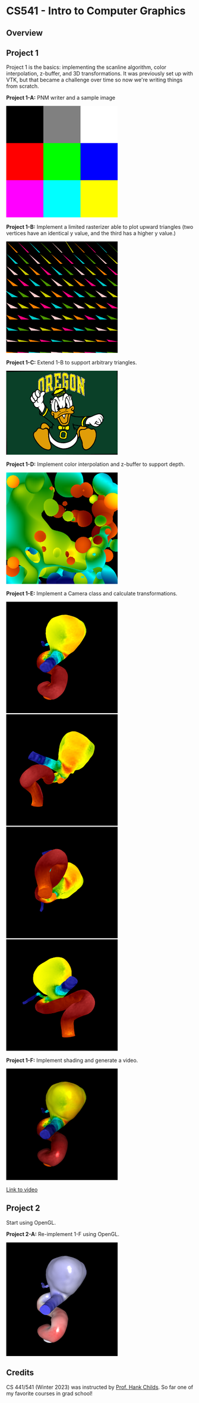 # CS541 - Intro to Computer Graphics

## Overview

## Project 1

Project 1 is the basics: implementing the scanline algorithm, color interpolation, z-buffer, and 3D transformations.
It was previously set up with VTK, but that became a challenge over time so now we're writing things from scratch.

**Project 1-A:** PNM writer and a sample image

<img src="assets/outputs/proj1A.png" width="300" />

**Project 1-B:** Implement a limited rasterizer able to plot upward triangles 
(two vertices have an identical y value, and the third has a higher y value.)

<img src="assets/outputs/proj1B.png" width="300" />

**Project 1-C:** Extend 1-B to support arbitrary triangles.

<img src="assets/outputs/proj1C.png" width="300" />

**Project 1-D:** Implement color interpolation and z-buffer to support depth.

<img src="assets/outputs/proj1D.png" width="300" />

**Project 1-E:** Implement a Camera class and calculate transformations.

<img src="assets/outputs/proj1E_frame0000.png" width="300" />
<img src="assets/outputs/proj1E_frame0250.png" width="300" />
<img src="assets/outputs/proj1E_frame0500.png" width="300" />
<img src="assets/outputs/proj1E_frame0750.png" width="300" />

**Project 1-F:** Implement shading and generate a video.

<img src="assets/outputs/proj1F.png" width="300" />

[Link to video](https://ix.cs.uoregon.edu/~alih/proj1F.mp4)

## Project 2
Start using OpenGL.

**Project 2-A:** Re-implement 1-F using OpenGL.

<img src="assets/outputs/proj2A.png" width="300" />

## Credits
CS 441/541 (Winter 2023) was instructed by [Prof. Hank Childs](https://cdux.cs.uoregon.edu/childs.html).
So far one of my favorite courses in grad school!
